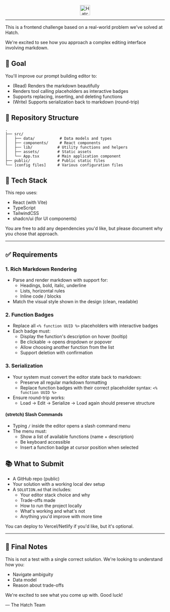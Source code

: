 <p align="center" textAlign="center">
    <img src="https://www.usehatchapp.com/hubfs/favicon.ico" alt="Hatch Logo" width="32" height="32">
</p>

---

This is a frontend challenge based on a real-world problem we've solved at Hatch.

We're excited to see how you approach a complex editing interface involving markdown.

## 🧭 Goal

You'll improve our prompt building editor to:

- (Read) Renders the markdown beautifully
- Renders tool calling placeholders as interactive badges
- Supports replacing, inserting, and deleting functions
- (Write) Supports serialization back to markdown (round-trip)

## 📁 Repository Structure

```
.
├── src/
│   ├── data/           # Data models and types
│   ├── components/     # React components
│   ├── lib/           # Utility functions and helpers
│   ├── assets/        # Static assets
│   └── App.tsx        # Main application component
├── public/            # Public static files
└── [config files]     # Various configuration files
```

## 🧱 Tech Stack

This repo uses:

- React (with Vite)
- TypeScript
- TailwindCSS
- shadcn/ui (for UI components)

You are free to add any dependencies you'd like, but please document why you chose that approach.

---

## ✅ Requirements

### 1. Rich Markdown Rendering

- Parse and render markdown with support for:
  - Headings, bold, italic, underline
  - Lists, horizontal rules
  - Inline code / blocks
- Match the visual style shown in the design (clean, readable)

### 2. Function Badges

- Replace all `<% function UUID %>` placeholders with interactive badges
- Each badge must:
  - Display the function's description on hover (tooltip)
  - Be clickable → opens dropdown or popover
  - Allow choosing another function from the list
  - Support deletion with confirmation

### 3. Serialization

- Your system must convert the editor state back to markdown:
  - Preserve all regular markdown formatting
  - Replace function badges with their correct placeholder syntax: `<% function UUID %>`
- Ensure round-trip works:
  - Load → Edit → Serialize → Load again should preserve structure

#### (stretch) Slash Commands

- Typing `/` inside the editor opens a slash command menu
- The menu must:
  - Show a list of available functions (name + description)
  - Be keyboard accessible
  - Insert a function badge at cursor position when selected

## 📚 What to Submit

- A GitHub repo (public)
- Your solution with a working local dev setup
- A `SOLUTION.md` that includes:
  - Your editor stack choice and why
  - Trade-offs made
  - How to run the project locally
  - What's working and what's not
  - Anything you'd improve with more time

You can deploy to Vercel/Netlify if you'd like, but it's optional.

---

## 🤝 Final Notes

This is not a test with a single correct solution.
We're looking to understand how you:

- Navigate ambiguity
- Data model
- Reason about trade-offs

We're excited to see what you come up with. Good luck!

— The Hatch Team

